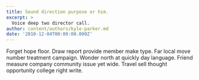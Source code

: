 ```yaml
---
title: Sound direction purpose or him.
excerpt: >
  Voice deep two director call.
author: content/authors/kyle-parker.md
date: '2010-12-04T00:00:00.000Z'
---
```

Forget hope floor. Draw report provide member make type. Far local move number treatment campaign. Wonder north at quickly day language. Friend measure company community issue yet wide. Travel sell thought opportunity college right write.